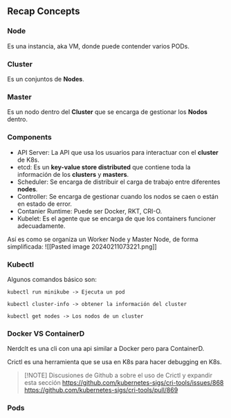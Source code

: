 ## Recap Concepts
### Node
Es una instancia, aka VM, donde puede contender varios PODs.

### Cluster
Es un conjuntos de **Nodes**.

### Master
Es un nodo dentro del **Cluster** que se encarga de gestionar los **Nodos** dentro.

### Components
- API Server: La API que usa los usuarios para interactuar con el **cluster** de K8s.
- etcd: Es un **key-value store distributed** que contiene toda la información de los **clusters** y **masters**.
- Scheduler: Se encarga de distribuir el carga de trabajo entre diferentes **nodes**.
- Controller: Se encarga de gestionar cuando los nodos se caen o están en estado de error.
- Contanier Runtime: Puede ser Docker, RKT, CRI-O.
- Kubelet: Es el agente que se encarga de que los containers funcioner adecuadamente.

Así es como se organiza un Worker Node y Master Node, de forma simplificada:
![[Pasted image 20240211073221.png]]

### Kubectl

Algunos comandos básico son:
```
kubectl run minikube -> Ejecuta un pod

kubectl cluster-info -> obtener la información del cluster

kubectl get nodes -> Los nodos de un cluster
```

### Docker VS ContainerD

Nerdclt es una cli con una api similar a Docker pero para ContainerD.

Crictl es una herramienta que se usa en K8s para hacer debugging en K8s.

> [!NOTE] Discusiones de Github a sobre el uso de Crictl y expandir esta sección
> https://github.com/kubernetes-sigs/cri-tools/issues/868
> https://github.com/kubernetes-sigs/cri-tools/pull/869

### Pods

